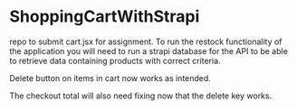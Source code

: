 # ShoppingCartWithStrapi

repo to submit cart.jsx for assignment.
To run the restock functionality of the application you will need to run a strapi database 
for the API to be able to retrieve data containing products with correct criteria.

Delete button on items in cart now works as intended.

The checkout total will also need fixing now that the delete key works.
